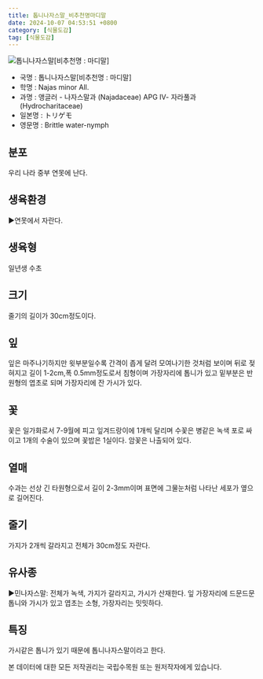 ```yaml
---
title: 톱니나자스말_비추천명마디말
date: 2024-10-07 04:53:51 +0800
category: [식물도감]
tag: [식물도감]
---
```




![톱니나자스말[비추천명 : 마디말]](/fileUpload/plants/basic/Najadaceae/Najas/11998/11998_1_th2.jpg)
- 국명 : 톱니나자스말[비추천명 : 마디말]
- 학명 : Najas minor All.
- 과명 : 앵글러 - 나자스말과 (Najadaceae) APG Ⅳ- 자라풀과 (Hydrocharitaceae)
- 일본명 : トリゲモ
- 영문명 : Brittle water-nymph


## 분포
우리 나라 중부 연못에 난다.
## 생육환경
▶연못에서 자란다.
## 생육형
일년생 수초
## 크기
줄기의 길이가 30cm정도이다.
## 잎
잎은 마주나기하지만 윗부분일수록 간격이 좁게 달려 모여나기한 것처럼 보이며 뒤로 젖혀지고 길이 1-2cm,폭 0.5mm정도로서 침형이며 가장자리에 톱니가 있고 밑부분은 반원형의 엽초로 되며 가장자리에 잔 가시가 있다.
## 꽃
꽃은 일가화로서 7-9월에 피고 잎겨드랑이에 1개씩 달리며 수꽃은 병같은 녹색 포로 싸이고 1개의 수술이 있으며 꽃밥은 1실이다. 암꽃은 나출되어 있다.
## 열매
수과는 선상 긴 타원형으로서 길이 2-3mm이며 표면에 그물눈처럼 나타난 세포가 옆으로 길어진다.
## 줄기
가지가 2개씩 갈라지고 전체가 30cm정도 자란다.
## 유사종
▶민나자스말: 전체가 녹색, 가지가 갈라지고, 가시가 산재한다. 잎 가장자리에 드문드문 톱니와 가시가 있고 엽초는 소형, 가장자리는 밋밋하다.
## 특징
가시같은 톱니가 있기 때문에 톱니나자스말이라고 한다.






본 데이터에 대한 모든 저작권리는 국립수목원 또는 원저작자에게 있습니다.
